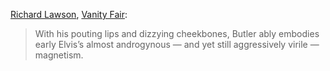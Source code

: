 [Richard Lawson](https://twitter.com/rilaws), [Vanity Fair](https://www.vanityfair.com/hollywood/2022/05/elvis-movie-review-baz-luhrmann-austin-butler):

> With his pouting lips and dizzying cheekbones, Butler ably embodies early Elvis’s almost androgynous — and yet still aggressively virile — magnetism.